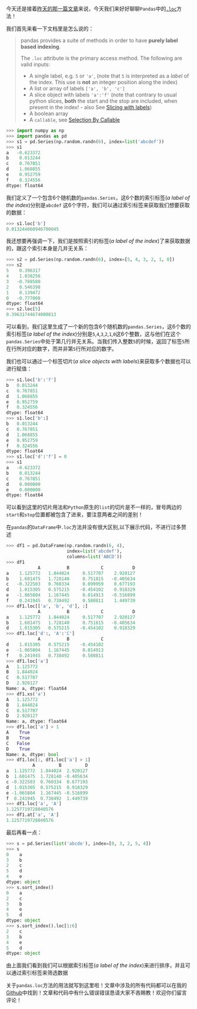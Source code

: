 今天还是接着[昨天的那一篇文章](https://juejin.im/post/5ab515196fb9a028e0146a3e)来说，今天我们来好好聊聊`Pandas`中的[`.loc`](http://pandas.pydata.org/pandas-docs/stable/indexing.html#selection-by-label)方法！

我们首先来看一下文档里是怎么说的：

> pandas provides a suite of methods in order to have **purely label based indexing**.
>
> The `.loc` attribute is the primary access method. The following are valid inputs:
>
> - A single label, e.g. `5` or `'a'`, (note that `5` is interpreted as a *label* of the index. This use is **not** an integer position along the index)
> - A list or array of labels `['a', 'b', 'c']`
> - A slice object with labels `'a':'f'` (note that contrary to usual python slices, **both** the start and the stop are included, when present in the index! - also See [Slicing with labels](http://pandas.pydata.org/pandas-docs/stable/indexing.html#indexing-slicing-with-labels))
> - A boolean array
> - A `callable`, see [Selection By Callable](http://pandas.pydata.org/pandas-docs/stable/indexing.html#indexing-callable)

```python
>>> import numpy as np
>>> import pandas as pd
>>> s1 = pd.Series(np.random.randn(6), index=list('abcdef'))
>>> s1
a	-0.623372
b	 0.013244
c	 0.767851
d	 1.068855
e	 0.952759
f	 0.324556
dtype: float64

```

我们定义了一个包含6个随机数的`pandas.Series`，这6个数的索引标签(*a label of the index*)分别是`abcdef` 这6个字符，我们可以通过索引标签来获取我们想要获取的数据：

```python
>>> s1.loc['b']
0.013244060946700045
```

我还想要再强调一下，我们是按照索引的标签(*a label of the index*)了来获取数据的，跟这个索引本身是几并无关系：

```python
>>> s2 = pd.Series(np.random.randn(6), index=[5, 4, 3, 2, 1, 0])
>>> s2
5	 0.396317
4	 1.038256
3	-0.788580
2	 0.546398
1	 0.139472
0	-0.777008
dtype: float64
>>> s2.loc[5]
0.39631744674000813
```

可以看到，我们这里生成了一个新的包含6个随机数的`pandas.Series`，这6个数的索引标签(*a label of the index*)分别是`5`,`4`,`3`,`2`,`1`,`0`这6个整数，这与他们在这个`pandas.Series`中处于第几行并无关系。当我们传入整数`5`的时候，返回了标签`5`所在行所对应的数字，而并非第`5`行所对应的数字。

我们也可以通过一个标签切片(*a slice objects with labels*)来获取多个数据也可以进行赋值：

```python
>>> s1.loc['b':'f']
b	0.013244
c	0.767851
d	1.068855
e	0.952759
f	0.324556
dtype: float64
>>> s1.loc['b':]
b	0.013244
c	0.767851
d	1.068855
e	0.952759
f	0.324556
dtype: float64
>>> s1.loc['d':'f'] = 0
>>> s1
a	-0.623372
b	 0.013244
c	 0.767851
d	 0.000000
e	 0.000000
dtype: float64
```

可以看到这里的切片用法和`Python`原生的`list`的切片是不一样的，冒号两边的`start`和`stop`位置都被包含了进来，要注意两者之间的差别！

在`pandas`的`DataFrame`中`.loc`方法并没有很大区别,以下展示代码，不进行过多赘述

```python
>>> df1 = pd.DataFrame(np.random.randn(6, 4),
					   index=list('abcdef'),
					   columns=list('ABCD'))
>>> df1
			A		   B			C			D
a	 1.125772	1.844024	 0.517707	 2.920127
b	 1.601475	1.728140	 0.751815	-0.405634
c	-0.322503	0.760334	 0.099959	 0.677193
d	 1.015305	0.575215	-0.454102	 0.918329
e	-1.065804	1.167445	 0.014913	-0.516899
f	 0.241945	0.738492	 0.580811	 1.449739
>>> df1.loc[['a', 'b', 'd'], :]
			A		   B			C			D
a	 1.125772	1.844024	 0.517707	 2.920127
b	 1.601475	1.728140	 0.751815	-0.405634
d	 1.015305	0.575215	-0.454102	 0.918329
>>> df1.loc['d':, 'A':'C']
			A		   B			C
d	 1.015305	0.575215	-0.454102
e	-1.065804	1.167445	 0.014913
f	 0.241945	0.738492	 0.580811
>>> df1.loc['a']
A	1.125772
B	1.844024
C	0.517707
D	2.920127
Name: a, dtype: float64
>>> df1.xs('a')
A	1.125772
B	1.844024
C	0.517707
D	2.920127
Name: a, dtype: float64
>>> df1.loc['a'] > 1
A	 True
B	 True
C	False
D	 True
Name: a, dtype: bool
>>> df1.loc[:, df1.loc['a'] > 1]
          A         B         D
a  1.125772  1.844024  2.920127
b  1.601475  1.728140 -0.405634
c -0.322503  0.760334  0.677193
d  1.015305  0.575215  0.918329
e -1.065804  1.167445 -0.516899
f  0.241945  0.738492  1.449739
>>> df1.loc['a', 'A']
1.1257719728040576
>>> df1.at['a', 'A']
1.1257719728040576
```

最后再看一点：

```python
>>> s = pd.Series(list('abcde'), index=[0, 3, 2, 5, 4])
>>> s
0    a
3    b
2    c
5    d
4    e
dtype: object
>>> s.sort_index()
0    a
2    c
3    b
4    e
5    d
dtype: object
>>> s.sort_index().loc[1:6]
2    c
3    b
4    e
5    d
dtype: object
```

由上面我们看到我们可以根据索引标签(*a label of the index*)来进行排序，并且可以通过索引标签来筛选数据

关于`pandas.loc`方法的用法就写到这里啦！文章中涉及的所有代码都可以在我的[Github](https://github.com/olivercqc/Learning-Data-Science-from-scratch-with-Python/blob/master/Pandas/pandas.loc.ipynb)中找到！文章和代码中有什么错误错误恳请大家不吝赐教！欢迎你们留言评论！